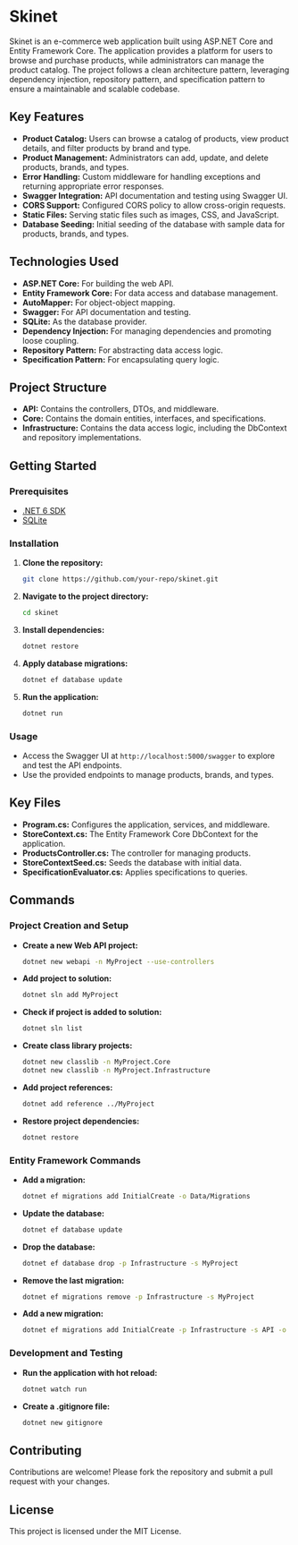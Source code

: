 # Skinet

Skinet is an e-commerce web application built using ASP.NET Core and Entity Framework Core. The application provides a platform for users to browse and purchase products, while administrators can manage the product catalog. The project follows a clean architecture pattern, leveraging dependency injection, repository pattern, and specification pattern to ensure a maintainable and scalable codebase.

## Key Features

- **Product Catalog:** Users can browse a catalog of products, view product details, and filter products by brand and type.
- **Product Management:** Administrators can add, update, and delete products, brands, and types.
- **Error Handling:** Custom middleware for handling exceptions and returning appropriate error responses.
- **Swagger Integration:** API documentation and testing using Swagger UI.
- **CORS Support:** Configured CORS policy to allow cross-origin requests.
- **Static Files:** Serving static files such as images, CSS, and JavaScript.
- **Database Seeding:** Initial seeding of the database with sample data for products, brands, and types.

## Technologies Used

- **ASP.NET Core:** For building the web API.
- **Entity Framework Core:** For data access and database management.
- **AutoMapper:** For object-object mapping.
- **Swagger:** For API documentation and testing.
- **SQLite:** As the database provider.
- **Dependency Injection:** For managing dependencies and promoting loose coupling.
- **Repository Pattern:** For abstracting data access logic.
- **Specification Pattern:** For encapsulating query logic.

## Project Structure

- **API:** Contains the controllers, DTOs, and middleware.
- **Core:** Contains the domain entities, interfaces, and specifications.
- **Infrastructure:** Contains the data access logic, including the DbContext and repository implementations.

## Getting Started

### Prerequisites

- [.NET 6 SDK](https://dotnet.microsoft.com/download/dotnet/6.0)
- [SQLite](https://www.sqlite.org/download.html)

### Installation

1. **Clone the repository:**
   ```sh
   git clone https://github.com/your-repo/skinet.git
   ```
2. **Navigate to the project directory:**
   ```sh
   cd skinet
   ```
3. **Install dependencies:**
   ```sh
   dotnet restore
   ```
4. **Apply database migrations:**
   ```sh
   dotnet ef database update
   ```
5. **Run the application:**
   ```sh
   dotnet run
   ```

### Usage

- Access the Swagger UI at `http://localhost:5000/swagger` to explore and test the API endpoints.
- Use the provided endpoints to manage products, brands, and types.

## Key Files

- **Program.cs:** Configures the application, services, and middleware.
- **StoreContext.cs:** The Entity Framework Core DbContext for the application.
- **ProductsController.cs:** The controller for managing products.
- **StoreContextSeed.cs:** Seeds the database with initial data.
- **SpecificationEvaluator.cs:** Applies specifications to queries.

## Commands

### Project Creation and Setup

- **Create a new Web API project:**
  ```sh
  dotnet new webapi -n MyProject --use-controllers
  ```

- **Add project to solution:**
  ```sh
  dotnet sln add MyProject
  ```

- **Check if project is added to solution:**
  ```sh
  dotnet sln list
  ```

- **Create class library projects:**
  ```sh
  dotnet new classlib -n MyProject.Core
  dotnet new classlib -n MyProject.Infrastructure
  ```

- **Add project references:**
  ```sh
  dotnet add reference ../MyProject
  ```

- **Restore project dependencies:**
  ```sh
  dotnet restore
  ```

### Entity Framework Commands

- **Add a migration:**
  ```sh
  dotnet ef migrations add InitialCreate -o Data/Migrations
  ```

- **Update the database:**
  ```sh
  dotnet ef database update
  ```

- **Drop the database:**
  ```sh
  dotnet ef database drop -p Infrastructure -s MyProject
  ```

- **Remove the last migration:**
  ```sh
  dotnet ef migrations remove -p Infrastructure -s MyProject
  ```

- **Add a new migration:**
  ```sh
  dotnet ef migrations add InitialCreate -p Infrastructure -s API -o Data/Migrations
  ```

### Development and Testing

- **Run the application with hot reload:**
  ```sh
  dotnet watch run
  ```

- **Create a .gitignore file:**
  ```sh
  dotnet new gitignore
  ```

## Contributing

Contributions are welcome! Please fork the repository and submit a pull request with your changes.

## License

This project is licensed under the MIT License.

